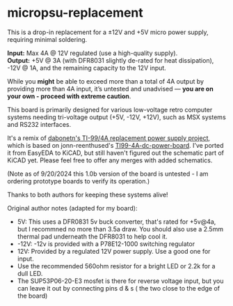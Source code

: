 # micropsu-replacement
This is a drop-in replacement for a ±12V and +5V micro power supply, requiring minimal soldering.

**Input:** Max 4A @ 12V regulated (use a high-quality supply).  
**Output:** +5V @ 3A (with DFR8031 slightly de-rated for heat dissipation), -12V @ 1A, and the remaining capacity to the 12V input.

While you **might** be able to exceed more than a total of 4A output by providing more than 4A input, it’s untested and unadvised — **you are on your own - proceed with extreme caution**.

This board is primarily designed for various low-voltage retro computer systems needing tri-voltage output (+5V, -12V, +12V), such as MSX systems and RS232 interfaces.

It's a remix of [dabonetn's TI-99/4A replacement power supply project](https://github.com/dabonetn/ti99psu-replacement), which is based on jonn-reenthused's [TI99-4A-dc-power-board](https://github.com/jonn-reenthused/TI99-4A-dc-power-board). I’ve ported it from EasyEDA to KiCAD, but still haven't figured out the schematic part of KiCAD yet.  Please feel free to offer any merges with added schematics. 

(Note as of 9/20/2024 this 1.0b version of the board is untested - I am ordering prototype boards to verify its operation.)

Thanks to both authors for keeping these systems alive!

Original author notes (adapted for my board):

* 5V: This uses a DFR0831 5v buck converter, that's rated for +5v@4a, but I recommned no more than 3.5a draw.  You should also use a 2.5mm thermal pad underneath the DFR8031 to help cool it.
* -12V: -12v is provided with a P78E12-1000 switching regulator
* 12V:  Provided by a regulated 12V power supply.  Use a good one for input.
* Use the recommended 560ohm resistor for a bright LED or 2.2k for a dull LED.
* The SUP53P06-20-E3 mosfet is there for reverse voltage input, but you can leave it out by connecting pins d & s ( the two close to the edge of the board)
